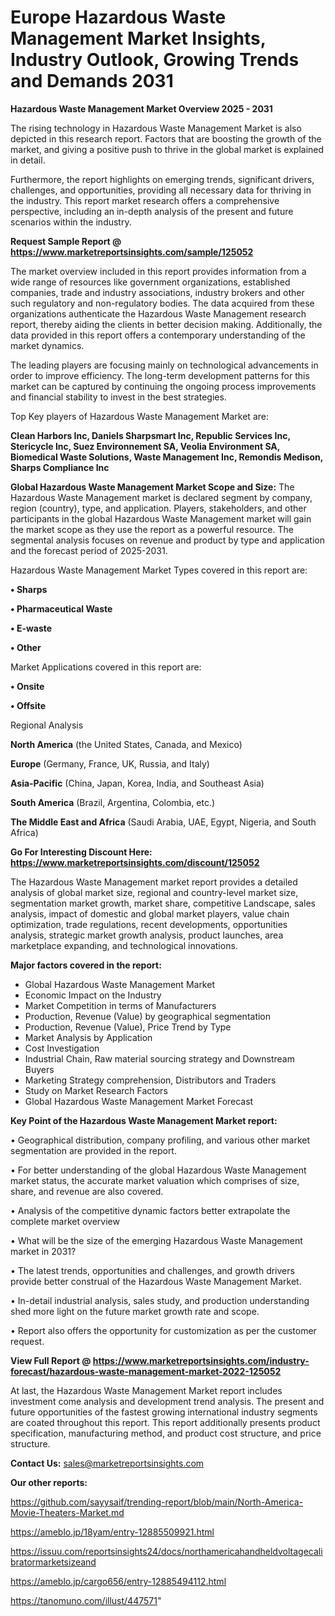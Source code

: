 # Europe Hazardous Waste Management Market Insights, Industry Outlook, Growing Trends and Demands 2031

<Strong> Hazardous Waste Management Market Overview 2025 - 2031</strong>

The rising technology in Hazardous Waste Management Market is also depicted in this research report. Factors that are boosting the growth of the market, and giving a positive push to thrive in the global market is explained in detail.

Furthermore, the report highlights on emerging trends, significant drivers, challenges, and opportunities, providing all necessary data for thriving in the industry. This report market research offers a comprehensive perspective, including an in-depth analysis of the present and future scenarios within the industry.

<strong>Request Sample Report @ <a href=https://www.marketreportsinsights.com/sample/125052>https://www.marketreportsinsights.com/sample/125052</a></strong>

The market overview included in this report provides information from a wide range of resources like government organizations, established companies, trade and industry associations, industry brokers and other such regulatory and non-regulatory bodies. The data acquired from these organizations authenticate the Hazardous Waste Management research report, thereby aiding the clients in better decision making. Additionally, the data provided in this report offers a contemporary understanding of the market dynamics.

The leading players are focusing mainly on technological advancements in order to improve efficiency. The long-term development patterns for this market can be captured by continuing the ongoing process improvements and financial stability to invest in the best strategies.

Top Key players of Hazardous Waste Management Market are:

<strong>Clean Harbors Inc, Daniels Sharpsmart Inc, Republic Services Inc, Stericycle Inc, Suez Environnement SA, Veolia Environment SA, Biomedical Waste Solutions, Waste Management Inc, Remondis Medison, Sharps Compliance Inc</strong>

<strong><b>Global Hazardous Waste Management Market Scope and Size:</b></strong>
The Hazardous Waste Management market is declared segment by company, region (country), type, and application. Players, stakeholders, and other participants in the global Hazardous Waste Management market will gain the market scope as they use the report as a powerful resource. The segmental analysis focuses on revenue and product by type and application and the forecast period of 2025-2031.

Hazardous Waste Management Market Types covered in this report are:

<strong>• Sharps

• Pharmaceutical Waste

• E-waste

• Other</strong>

Market Applications covered in this report are:

<strong>• Onsite

• Offsite</strong> 

Regional Analysis

<strong>North America</strong> (the United States, Canada, and Mexico)

<strong>Europe</strong> (Germany, France, UK, Russia, and Italy)

<strong>Asia-Pacific</strong> (China, Japan, Korea, India, and Southeast Asia)

<strong>South America</strong> (Brazil, Argentina, Colombia, etc.)

<strong>The Middle East and Africa</strong> (Saudi Arabia, UAE, Egypt, Nigeria, and South Africa)

<strong>Go For Interesting Discount Here: <a href=https://www.marketreportsinsights.com/discount/125052>https://www.marketreportsinsights.com/discount/125052</a></strong>

The Hazardous Waste Management market report provides a detailed analysis of global market size, regional and country-level market size, segmentation market growth, market share, competitive Landscape, sales analysis, impact of domestic and global market players, value chain optimization, trade regulations, recent developments, opportunities analysis, strategic market growth analysis, product launches, area marketplace expanding, and technological innovations.

<strong><b>Major factors covered in the report:</b></strong>
<ul>
  <li>Global Hazardous Waste Management Market </li>
  <li>Economic Impact on the Industry</li>
  <li>Market Competition in terms of Manufacturers</li>
  <li>Production, Revenue (Value) by geographical segmentation</li>
  <li>Production, Revenue (Value), Price Trend by Type</li>
  <li>Market Analysis by Application</li>
  <li>Cost Investigation</li>
  <li>Industrial Chain, Raw material sourcing strategy and Downstream Buyers</li>
  <li>Marketing Strategy comprehension, Distributors and Traders</li>
  <li>Study on Market Research Factors</li>
  <li>Global Hazardous Waste Management Market Forecast</li>
</ul>

<strong><b>Key Point of the Hazardous Waste Management Market report:</b></strong>

• Geographical distribution, company profiling, and various other market segmentation are provided in the report.

• For better understanding of the global Hazardous Waste Management market status, the accurate market valuation which comprises of size, share, and revenue are also covered.

• Analysis of the competitive dynamic factors better extrapolate the complete market overview

• What will be the size of the emerging Hazardous Waste Management market in 2031?

• The latest trends, opportunities and challenges, and growth drivers provide better construal of the Hazardous Waste Management Market.

• In-detail industrial analysis, sales study, and production understanding shed more light on the future market growth rate and scope.

• Report also offers the opportunity for customization as per the customer request.

<strong><b>View Full Report @ <a href=https://www.marketreportsinsights.com/industry-forecast/hazardous-waste-management-market-2022-125052>https://www.marketreportsinsights.com/industry-forecast/hazardous-waste-management-market-2022-125052</a></b></strong>


At last, the Hazardous Waste Management Market report includes investment come analysis and development trend analysis. The present and future opportunities of the fastest growing international industry segments are coated throughout this report. This report additionally presents product specification, manufacturing method, and product cost structure, and price structure.

<strong>Contact Us:</strong>
sales@marketreportsinsights.com

<strong>Our other reports:</strong>

<a href=https://github.com/sayysaif/trending-report/blob/main/North-America-Movie-Theaters-Market.md>https://github.com/sayysaif/trending-report/blob/main/North-America-Movie-Theaters-Market.md</a>

<a href=https://ameblo.jp/18yam/entry-12885509921.html>https://ameblo.jp/18yam/entry-12885509921.html</a>

<a href=https://issuu.com/reportsinsights24/docs/northamericahandheldvoltagecalibratormarketsizeand>https://issuu.com/reportsinsights24/docs/northamericahandheldvoltagecalibratormarketsizeand</a>

<a href=https://ameblo.jp/cargo656/entry-12885494112.html>https://ameblo.jp/cargo656/entry-12885494112.html</a>

<a href=https://tanomuno.com/illust/447571>https://tanomuno.com/illust/447571</a>"
